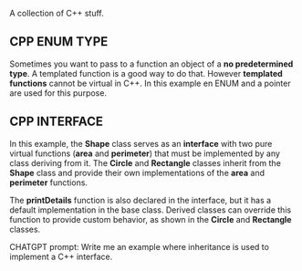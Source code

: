 A collection of C++ stuff.

## CPP ENUM TYPE

Sometimes you want to pass to a function an object of a **no predetermined type**. A templated function is a good way to do that. However **templated functions** cannot be virtual in C++. In this example en ENUM and a pointer are used for this purpose.

## CPP INTERFACE

In this example, the **Shape** class serves as an **interface** with two pure virtual functions (**area** and **perimeter**) that must be implemented by any class deriving from it. The **Circle** and **Rectangle** classes inherit from the **Shape** class and provide their own implementations of the **area** and **perimeter** functions.

The **printDetails** function is also declared in the interface, but it has a default implementation in the base class. Derived classes can override this function to provide custom behavior, as shown in the **Circle** and **Rectangle** classes.

CHATGPT prompt: Write me an example where inheritance is used to implement a C++ interface.


